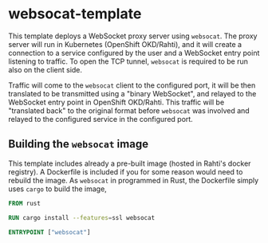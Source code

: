 # websocat-template

This template deploys a WebSocket proxy server using `websocat`. The proxy server will run in Kubernetes (OpenShift OKD/Rahti), and it will create a connection to a service configured by the user and a WebSocket entry point listening to traffic. To open the TCP tunnel, `websocat` is required to be run also on the client side.

Traffic will come to the `websocat` client to the configured port, it will be then translated to be transmitted using a "binary WebSocket", and relayed to the WebSocket entry point in OpenShift OKD/Rahti. This traffic will be "translated back" to the original format before `websocat` was involved and relayed to the configured service in the configured port.

## Building the `websocat` image

This template includes already a pre-built image (hosted in Rahti's docker registry). A Dockerfile is included if you for some reason would need to rebuild the image. As `websocat` in programmed in Rust, the Dockerfile simply uses `cargo` to build the image,

```Dockerfile
FROM rust

RUN cargo install --features=ssl websocat

ENTRYPOINT ["websocat"]
```
